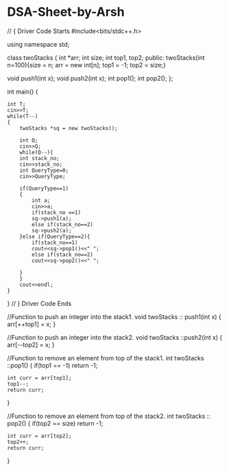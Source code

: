 # DSA-Sheet-by-Arsh

// { Driver Code Starts
#include<bits/stdc++.h>

using namespace std;

class twoStacks
{
    int *arr;
    int size;
    int top1, top2;
public:
   twoStacks(int n=100){size = n; arr = new int[n]; top1 = -1; top2 = size;}
 
   void push1(int x);
   void push2(int x);
   int pop1();
   int pop2();
};



int main()
{

    int T;
    cin>>T;
    while(T--)
    {
        twoStacks *sq = new twoStacks();

        int Q;
        cin>>Q;
        while(Q--){
        int stack_no;
        cin>>stack_no;
        int QueryType=0;
        cin>>QueryType;
        
        if(QueryType==1)
        {
            int a;
            cin>>a;
            if(stack_no ==1)
            sq->push1(a);
            else if(stack_no==2)
            sq->push2(a);
        }else if(QueryType==2){
        	if(stack_no==1)
            cout<<sq->pop1()<<" ";
            else if(stack_no==2)
            cout<<sq->pop2()<<" ";

        }
        }
        cout<<endl;
    }
}
// } Driver Code Ends





//Function to push an integer into the stack1.
void twoStacks :: push1(int x)
{
    arr[++top1] = x;
}
   
//Function to push an integer into the stack2.
void twoStacks ::push2(int x)
{
    arr[--top2] = x;
}
   
//Function to remove an element from top of the stack1.
int twoStacks ::pop1()
{
    if(top1 == -1)
        return -1;
    
    int curr = arr[top1];
    top1--;
    return curr;
}

//Function to remove an element from top of the stack2.
int twoStacks :: pop2()
{
    if(top2 == size)
        return -1;
        
    int curr = arr[top2];
    top2++;
    return curr;
}

